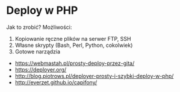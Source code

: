 # Deploy w PHP #
Jak to zrobić? Możliwości:
1. Kopiowanie ręczne plików na serwer
FTP, SSH
2. Własne skrypty (Bash, Perl, Python, cokolwiek)
3. Gotowe narządzia
- https://webmastah.pl/prosty-deploy-przez-gita/
- https://deployer.org/
- http://blog.piotrows.pl/deployer-prosty-i-szybki-deploy-w-php/
- http://everzet.github.io/capifony/

